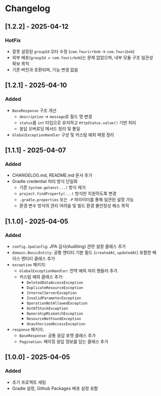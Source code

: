 # Changelog
## [1.2.2] - 2025-04-12

### HotFix
- 잘못 설정된 `groupId` 오타 수정 (`com.fourirrbnb` → `com.fouribnb`)
- 외부 배포(`groupId = com.fourirbnb`)는 문제 없었으며, 내부 모듈 구조 일관성 확보 목적
- 기존 버전과 호환되며, 기능 변경 없음

## [1.2.1] - 2025-04-10

### Added
- `BaseResponse` 구조 개선
    - `description` → `message`로 필드 명 변경
    - `status`를 `int` 타입으로 유지하고 `HttpStatus.value()` 기반 처리
    - 응답 오버로딩 메서드 정리 및 통일
- `GlobalExceptionHandler` 구성 및 커스텀 예외 매핑 정리

## [1.1.1] - 2025-04-07
### Added
- CHANGELOG.md, README.md 문서 추가
- Gradle credential 처리 방식 단일화
    - 기존 `System.getenv(...)` 방식 제거
    - `project.findProperty(...)` 방식만 지원하도록 변경
    - `.gradle.properties` 또는 `-P` 파라미터를 통해 일관된 설정 가능
    - 환경 변수 방식의 관리 어려움 및 빌드 환경 불안정성 해소 목적

## [1.1.0] - 2025-04-05
### Added
- `config.JpaConfig`: JPA 감사(Auditing) 관련 설정 클래스 추가
- `domain.BasicEntity`: 공통 엔티티 기본 필드 (`createdAt`, `updatedAt`) 포함한 베이스 엔티티 클래스 추가
- `exception` 패키지:
    - `GlobalExceptionHandler`: 전역 예외 처리 핸들러 추가
    - 커스텀 예외 클래스 추가:
        - `DeletedDataAccessException`
        - `DuplicateResourceException`
        - `InternalServerException`
        - `InvalidParameterException`
        - `OperationNotAllowedException`
        - `OutOfStockException`
        - `OwnershipMismatchException`
        - `ResourceNotFoundException`
        - `UnauthorizedAccessException`
- `response` 패키지:
    - `BaseResponse`: 공통 응답 포맷 클래스 추가
    - `Pagination`: 페이징 응답 정보를 담는 클래스 추가

## [1.0.0] - 2025-04-05
### Added
- 초기 프로젝트 세팅
- Gradle 설정, Github Packages 배포 설정 포함
